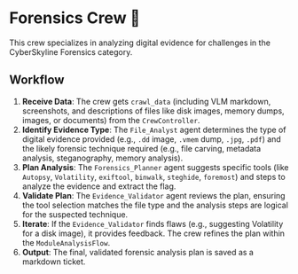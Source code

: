 # Forensics Crew 💾

This crew specializes in analyzing digital evidence for challenges in the CyberSkyline Forensics category.

## Workflow

1.  **Receive Data**: The crew gets `crawl_data` (including VLM markdown, screenshots, and descriptions of files like disk images, memory dumps, images, or documents) from the `CrewController`.
2.  **Identify Evidence Type**: The `File_Analyst` agent determines the type of digital evidence provided (e.g., `.dd` image, `.vmem` dump, `.jpg`, `.pdf`) and the likely forensic technique required (e.g., file carving, metadata analysis, steganography, memory analysis).
3.  **Plan Analysis**: The `Forensics_Planner` agent suggests specific tools (like `Autopsy`, `Volatility`, `exiftool`, `binwalk`, `steghide`, `foremost`) and steps to analyze the evidence and extract the flag.
4.  **Validate Plan**: The `Evidence_Validator` agent reviews the plan, ensuring the tool selection matches the file type and the analysis steps are logical for the suspected technique.
5.  **Iterate**: If the `Evidence_Validator` finds flaws (e.g., suggesting Volatility for a disk image), it provides feedback. The crew refines the plan within the `ModuleAnalysisFlow`.
6.  **Output**: The final, validated forensic analysis plan is saved as a markdown ticket.